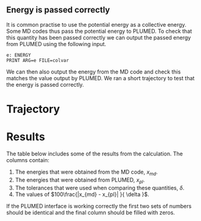 Energy is passed correctly
--------------------------

It is common practise to use the potential energy as a collective energy.  Some MD codes thus pass the potential energy to PLUMED. 
To check that this quantity has been passed correctly we can output the passed energy from PLUMED using the following input.  

```plumed
e: ENERGY 
PRINT ARG=e FILE=colvar
```

We can then also output the energy from the MD code and check this matches the value output by PLUMED.  We ran a short trajectory to 
test that the energy is passed correctly.

# Trajectory

# Results

The table below includes some of the results from the calculation.  The columns contain:

1. The energies that were obtained from the MD code, $x_{md}$.
2. The energies that were obtained from PLUMED, $x_{pl}$.
3. The tolerances that were used when comparing these quantities, $\delta$.
4. The values of $100\frac{|x_{md} - x_{pl}| }{ \delta }$.

If the PLUMED interface is working correctly the first two sets of numbers should be identical and the final column should be filled with zeros.

